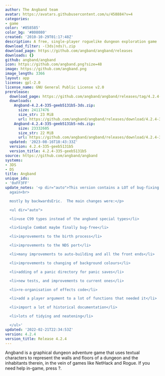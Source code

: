 ```yaml
---
author: The Angband team
avatar: https://avatars.githubusercontent.com/u/458884?v=4
categories:
- game
color: '#858585'
color_bg: '#808080'
created: '2010-10-29T01:17:48Z'
description: A free, single-player roguelike dungeon exploration game
download_filter: -(3ds|nds)\.zip
download_page: https://github.com/angband/angband/releases
downloads: {}
github: angband/angband
icon: https://github.com/angband.png?size=48
image: https://github.com/angband.png
image_length: 3366
layout: app
license: gpl-2.0
license_name: GNU General Public License v2.0
prerelease:
  download_page: https://github.com/angband/angband/releases/tag/4.2.4-335-geeb5131b5
  downloads:
    Angband-4.2.4-335-geeb5131b5-3ds.zip:
      size: 24117476
      size_str: 23 MiB
      url: https://github.com/angband/angband/releases/download/4.2.4-335-geeb5131b5/Angband-4.2.4-335-geeb5131b5-3ds.zip
    Angband-4.2.4-335-geeb5131b5-nds.zip:
      size: 23332605
      size_str: 22 MiB
      url: https://github.com/angband/angband/releases/download/4.2.4-335-geeb5131b5/Angband-4.2.4-335-geeb5131b5-nds.zip
  updated: '2023-08-16T18:43:33Z'
  version: 4.2.4-335-geeb5131b5
  version_title: 4.2.4-335-geeb5131b5
source: https://github.com/angband/angband
systems:
- 3DS
- DS
title: Angband
unique_ids:
- '0xFF3FF'
update_notes: '<p dir="auto">This version contains a LOT of bug-fixing and code improvements,
  again<br>

  mostly by backwardsEric.  The main changes were:</p>

  <ul dir="auto">

  <li>use C99 types instead of the angband special types</li>

  <li>Single Combat maybe finally bug-free</li>

  <li>improvements to the birth process</li>

  <li>improvements to the NDS port</li>

  <li>many improvements to auto-building and all the front ends</li>

  <li>improvements to changing of background colours</li>

  <li>adding of a panic directory for panic saves</li>

  <li>new tests, and improvements to current ones</li>

  <li>re-organisation of effects code</li>

  <li>add a player argument to a lot of functions that needed it</li>

  <li>import a lot of historical documentation</li>

  <li>lots of tidying and neatening</li>

  </ul>'
updated: '2022-02-21T22:34:53Z'
version: 4.2.4
version_title: Release 4.2.4
---
```

Angband is a graphical dungeon adventure game that uses textual characters to represent the walls and floors of a dungeon and the inhabitants therein, in the vein of games like NetHack and Rogue. If you need help in-game, press ?.